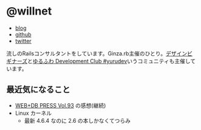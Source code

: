 # @willnet

- [blog](http://willnet.in/)
- [github](https://github.com/willnet)
- [twitter](https://twitter.com/netwillnet)

流しのRailsコンサルタントをしています。Ginza.rb主催のひとり。[デザインビギナーズ](http://debeg.doorkeeper.jp/)と[ゆるふわ Development Club #yurudev](http://yurufuwa.club/)いうコミュニティも主催しています。

## 最近気になること

- [WEB+DB PRESS Vol.93](https://www.amazon.co.jp/WEB-DB-PRESS-Vol-93-%E5%8E%9F%E7%94%B0/dp/4774182427?ie=UTF8&redirect=true&ref_=nosim&tag=mamamamaeshim-22) の感想(継続)
- Linux カーネル
  - 最新 4.6.4 なのに 2.6 の本しかなくてつらみ
